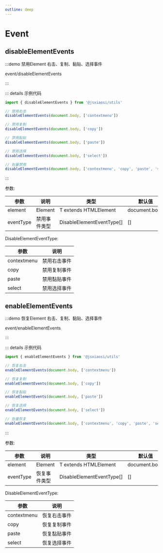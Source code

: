 ```yaml
---
outline: deep
---
```


# Event

## disableElementEvents

:::demo 禁用Element 右击、复制、黏贴、选择事件

event/disableElementEvents

:::

::: details 示例代码

``` ts
import { disableElementEvents } from '@jsxiaosi/utils'

// 禁用右击
disableElementEvents(document.body, ['contextmenu'])

// 禁用复制
disableElementEvents(document.body, ['copy'])

// 禁用黏贴
disableElementEvents(document.body, ['paste'])

// 禁用选择
disableElementEvents(document.body, ['select'])

// 批量禁用
disableElementEvents(document.body, ['contextmenu', 'copy', 'paste', 'select'])
```

:::

参数:

参数 | 说明 | 类型 | 默认值
---------|----------|---------|---------
element | Element | T extends HTMLElement | document.body
eventType | 禁用事件类型 | DisableElementEventType[] | []

DisableElementEventType:

参数 | 说明
---------|----------
contextmenu | 禁用右击事件
copy | 禁用复制事件
paste | 禁用黏贴事件
select | 禁用选择事件

## enableElementEvents

:::demo 恢复Element 右击、复制、黏贴、选择事件

event/enableElementEvents

:::

::: details 示例代码

``` ts
import { enableElementEvents } from '@jsxiaosi/utils'

// 恢复右击
enableElementEvents(document.body, ['contextmenu'])

// 恢复复制
enableElementEvents(document.body, ['copy'])

// 恢复黏贴
enableElementEvents(document.body, ['paste'])

// 恢复选择
enableElementEvents(document.body, ['select'])

// 批量恢复
enableElementEvents(document.body, ['contextmenu', 'copy', 'paste', 'select'])
```

:::

参数:

参数 | 说明 | 类型 | 默认值
---------|----------|---------|---------
element | Element | T extends HTMLElement | document.body
eventType | 恢复事件类型 | DisableElementEventType[] | []

DisableElementEventType:

参数 | 说明
---------|----------
contextmenu | 恢复右击事件
copy | 恢复复制事件
paste | 恢复黏贴事件
select | 恢复选择事件
